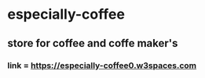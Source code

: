 # especially-coffee
## store for coffee and coffe maker's 
### link = https://especially-coffee0.w3spaces.com


